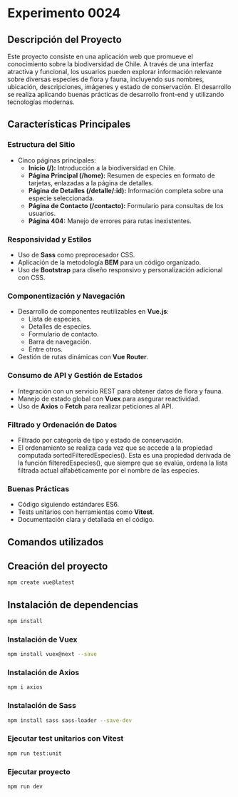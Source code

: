 # Experimento 0024

## Descripción del Proyecto
Este proyecto consiste en una aplicación web que promueve el conocimiento sobre la biodiversidad de Chile. A través de una interfaz atractiva y funcional, los usuarios pueden explorar información relevante sobre diversas especies de flora y fauna, incluyendo sus nombres, ubicación, descripciones, imágenes y estado de conservación. El desarrollo se realiza aplicando buenas prácticas de desarrollo front-end y utilizando tecnologías modernas.

## Características Principales

### Estructura del Sitio
- Cinco páginas principales:
  - **Inicio (/):** Introducción a la biodiversidad en Chile.
  - **Página Principal (/home):** Resumen de especies en formato de tarjetas, enlazadas a la página de detalles.
  - **Página de Detalles (/detalle/:id):** Información completa sobre una especie seleccionada.
  - **Página de Contacto (/contacto):** Formulario para consultas de los usuarios.
  - **Página 404:** Manejo de errores para rutas inexistentes.

### Responsividad y Estilos
- Uso de **Sass** como preprocesador CSS.
- Aplicación de la metodología **BEM** para un código organizado.
- Uso de **Bootstrap** para diseño responsivo y personalización adicional con CSS.

### Componentización y Navegación
- Desarrollo de componentes reutilizables en **Vue.js**:
  - Lista de especies.
  - Detalles de especies.
  - Formulario de contacto.
  - Barra de navegación.
  - Entre otros.
- Gestión de rutas dinámicas con **Vue Router**.

### Consumo de API y Gestión de Estados
- Integración con un servicio REST para obtener datos de flora y fauna.
- Manejo de estado global con **Vuex** para asegurar reactividad.
- Uso de **Axios** o **Fetch** para realizar peticiones al API.

### Filtrado y Ordenación de Datos
- Filtrado por categoría de tipo y estado de conservación.
- El ordenamiento se realiza cada vez que se accede a la propiedad computada sortedFilteredEspecies(). Esta es una propiedad derivada de la función filteredEspecies(), que siempre que se evalúa, ordena la lista filtrada actual alfabéticamente por el nombre de las especies.

### Buenas Prácticas
- Código siguiendo estándares ES6.
- Tests unitarios con herramientas como **Vitest**.
- Documentación clara y detallada en el código.

## Comandos utilizados

## Creación del proyecto

```sh
npm create vue@latest
```

## Instalación de dependencias

```sh
npm install
```

### Instalación de Vuex

```sh
npm install vuex@next --save
```

### Instalación de Axios

```sh
npm i axios
```

### Instalación de Sass

```sh
npm install sass sass-loader --save-dev
```


### Ejecutar test unitarios con Vitest

```sh
npm run test:unit
```

### Ejecutar proyecto

```sh
npm run dev
```
